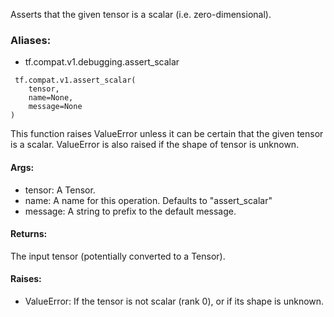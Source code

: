 Asserts that the given tensor is a scalar (i.e. zero-dimensional).
### Aliases:
- tf.compat.v1.debugging.assert_scalar

```
 tf.compat.v1.assert_scalar(
    tensor,
    name=None,
    message=None
)
```
This function raises ValueError unless it can be certain that the given tensor is a scalar. ValueError is also raised if the shape of tensor is unknown.
#### Args:
- tensor: A Tensor.
- name: A name for this operation. Defaults to "assert_scalar"
- message: A string to prefix to the default message.
#### Returns:
The input tensor (potentially converted to a Tensor).
#### Raises:
- ValueError: If the tensor is not scalar (rank 0), or if its shape is unknown.
